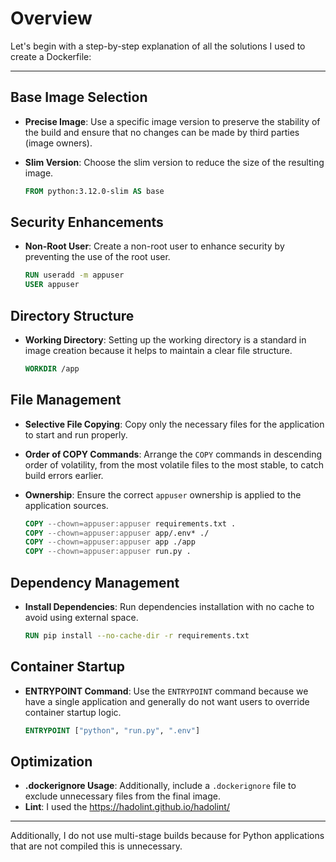 # Overview

Let's begin with a step-by-step explanation of all the solutions I used to create a Dockerfile:

---

## Base Image Selection

- **Precise Image**: Use a specific image version to preserve the stability of the build and ensure that no changes can
  be made by third parties (image owners).
- **Slim Version**: Choose the slim version to reduce the size of the resulting image.

  ```dockerfile
  FROM python:3.12.0-slim AS base
  ```

## Security Enhancements

- **Non-Root User**: Create a non-root user to enhance security by preventing the use of the root user.

  ```dockerfile
  RUN useradd -m appuser
  USER appuser
  ```

## Directory Structure

- **Working Directory**: Setting up the working directory is a standard in image creation because it helps to maintain a
  clear file structure.

  ```dockerfile
  WORKDIR /app
  ```

## File Management

- **Selective File Copying**: Copy only the necessary files for the application to start and run properly.
- **Order of COPY Commands**: Arrange the `COPY` commands in descending order of volatility, from the most volatile
  files to the most stable, to catch build errors earlier.
- **Ownership**: Ensure the correct `appuser` ownership is applied to the application sources.

  ```dockerfile
  COPY --chown=appuser:appuser requirements.txt .
  COPY --chown=appuser:appuser app/.env* ./
  COPY --chown=appuser:appuser app ./app
  COPY --chown=appuser:appuser run.py .
  ```

## Dependency Management

- **Install Dependencies**: Run dependencies installation with no cache to avoid using external space.

  ```dockerfile
  RUN pip install --no-cache-dir -r requirements.txt
  ```

## Container Startup

- **ENTRYPOINT Command**: Use the `ENTRYPOINT` command because we have a single application and generally do not want
  users to override container startup logic.

  ```dockerfile
  ENTRYPOINT ["python", "run.py", ".env"]
  ```

## Optimization

- **.dockerignore Usage**: Additionally, include a `.dockerignore` file to exclude unnecessary files from the final
  image.
- **Lint**: I used the <https://hadolint.github.io/hadolint/>

---

Additionally, I do not use multi-stage builds because for Python applications that are not compiled
this is unnecessary.
